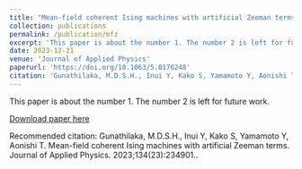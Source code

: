 ```yaml
---
title: "Mean-field coherent Ising machines with artificial Zeeman terms"
collection: publications
permalink: /publication/mfz
excerpt: 'This paper is about the number 1. The number 2 is left for future work.'
date: 2023-12-21
venue: 'Journal of Applied Physics'
paperurl: 'https://doi.org/10.1063/5.0176248'
citation: 'Gunathilaka, M.D.S.H., Inui Y, Kako S, Yamamoto Y, Aonishi T. Mean-field coherent Ising machines with artificial Zeeman terms. Journal of Applied Physics. 2023;134(23):234901.'
---
```

This paper is about the number 1. The number 2 is left for future work.

[Download paper here](https://doi.org/10.1063/5.0176248)

Recommended citation: Gunathilaka, M.D.S.H., Inui Y, Kako S, Yamamoto Y, Aonishi T. Mean-field coherent Ising machines with artificial Zeeman terms. Journal of Applied Physics. 2023;134(23):234901..